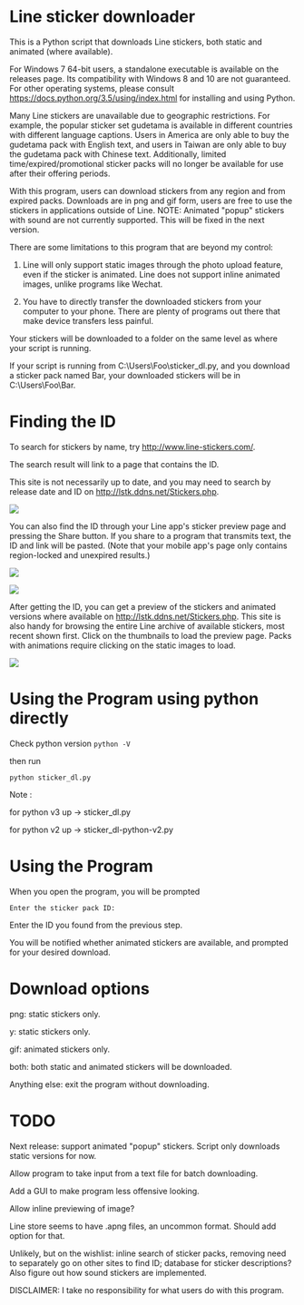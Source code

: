 # Line sticker downloader
This is a Python script that downloads Line stickers, both static and animated (where available).

For Windows 7 64-bit users, a standalone executable is available on the releases page. Its compatibility with Windows 8 and 10 are not guaranteed. For other operating systems, please consult https://docs.python.org/3.5/using/index.html for installing and using Python.

Many Line stickers are unavailable due to geographic restrictions. For example, the popular sticker set gudetama is available in different countries with different language captions. Users in America are only able to buy the gudetama pack with English text, and users in Taiwan are only able to buy the gudetama pack with Chinese text. Additionally, limited time/expired/promotional sticker packs will no longer be available for use after their offering periods.

With this program, users can download stickers from any region and from expired packs. Downloads are in png and gif form, users are free to use the stickers in applications outside of Line. NOTE: Animated "popup" stickers with sound are not currently supported. This will be fixed in the next version.

There are some limitations to this program that are beyond my control:

1. Line will only support static images through the photo upload feature, even if the sticker is animated. Line does not support inline animated images, unlike programs like Wechat.

2. You have to directly transfer the downloaded stickers from your computer to your phone. There are plenty of programs out there that make device transfers less painful.

Your stickers will be downloaded to a folder on the same level as where your script is running.

If your script is running from C:\Users\Foo\sticker_dl.py, and you download a sticker pack named Bar, your downloaded stickers will be in C:\Users\Foo\Bar\.

# Finding the ID

To search for stickers by name, try http://www.line-stickers.com/.

The search result will link to a page that contains the ID.

This site is not necessarily up to date, and you may need to search by release date and ID on http://lstk.ddns.net/Stickers.php.

![](/images/Line_sticker_-_search_by_name.png?raw=true)

You can also find the ID through your Line app's sticker preview page and pressing the Share button. If you share to a program that transmits text, the ID and link will be pasted. (Note that your mobile app's page only contains region-locked and unexpired results.)

![](/images/Line_sticker_-_ID_share_button.png?raw=true)

![](/images/Line_sticker_-_ID_from_app.png?raw=true)

After getting the ID, you can get a preview of the stickers and animated versions where available on http://lstk.ddns.net/Stickers.php. This site is also handy for browsing the entire Line archive of available stickers, most recent shown first. Click on the thumbnails to load the preview page. Packs with animations require clicking on the static images to load.

![](/images/Line_sticker_-_search_by_ID.png?raw=true)

# Using the Program using python directly

Check python version 
`python -V`

then run 

`python sticker_dl.py`

Note : 

for python v3 up -> sticker_dl.py

for python v2 up -> sticker_dl-python-v2.py 

# Using the Program
When you open the program, you will be prompted

```Enter the sticker pack ID:```

Enter the ID you found from the previous step.

You will be notified whether animated stickers are available, and prompted for your desired download.

# Download options
png: static stickers only.

y: static stickers only.

gif: animated stickers only.

both: both static and animated stickers will be downloaded.

Anything else: exit the program without downloading.


# TODO

Next release: support animated "popup" stickers. Script only downloads static versions for now.

Allow program to take input from a text file for batch downloading.

Add a GUI to make program less offensive looking.

Allow inline previewing of image?

Line store seems to have .apng files, an uncommon format. Should add option for that.

Unlikely, but on the wishlist: inline search of sticker packs, removing need to separately go on other sites to find ID; database for sticker descriptions? Also figure out how sound stickers are implemented.



DISCLAIMER: I take no responsibility for what users do with this program.
